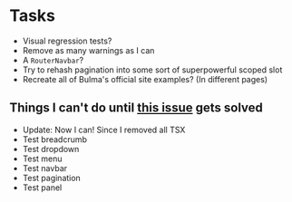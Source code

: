 # Tasks
* Visual regression tests?
* Remove as many warnings as I can
* A `RouterNavbar`?
* Try to rehash pagination into some sort of superpowerful scoped slot
* Recreate all of Bulma's official site examples? (In different pages)

## Things I can't do until [this issue](https://github.com/vuejs/vue-cli/issues/6911) gets solved
* Update: Now I can! Since I removed all TSX
* Test breadcrumb
* Test dropdown
* Test menu
* Test navbar
* Test pagination
* Test panel
